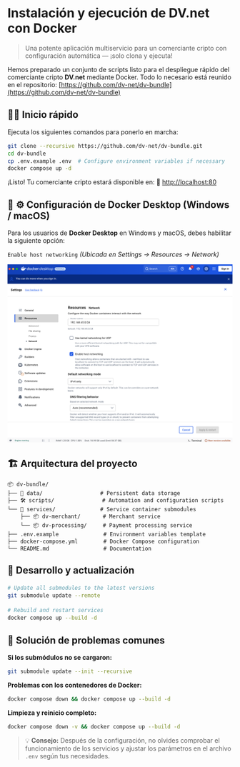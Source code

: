 # Instalación y ejecución de DV.net con Docker

> Una potente aplicación multiservicio para un comerciante cripto con configuración automática — ¡solo clona y ejecuta!

Hemos preparado un conjunto de scripts listo para el despliegue rápido del comerciante cripto **DV.net** mediante Docker.
Todo lo necesario está reunido en el repositorio:
[https://github.com/dv-net/dv-bundle](https://github.com/dv-net/dv-bundle)

## 🏃‍♂️ Inicio rápido

Ejecuta los siguientes comandos para ponerlo en marcha:

```bash
git clone --recursive https://github.com/dv-net/dv-bundle.git
cd dv-bundle
cp .env.example .env  # Configure environment variables if necessary
docker compose up -d
```

¡Listo! Tu comerciante cripto estará disponible en:
🔗 [http://localhost:80](https://www.google.com/search?q=http://localhost:80)


## 🐳 ⚙️ Configuración de Docker Desktop (Windows / macOS)

Para los usuarios de **Docker Desktop** en Windows y macOS, debes habilitar la siguiente opción:

`Enable host networking`
*(Ubicada en Settings → Resources → Network)*

![Docker Desktop](../../assets/images/installation/docker-instalation.png)

## 🏗️ Arquitectura del proyecto

```
📦 dv-bundle/
├── 📂 data/                  # Persistent data storage
├── 🛠️ scripts/               # Automation and configuration scripts
└── 🐳 services/              # Service container submodules
    ├── 📦 dv-merchant/       # Merchant service
    └── 📦 dv-processing/     # Payment processing service
├── .env.example              # Environment variables template
├── docker-compose.yml        # Docker Compose configuration
└── README.md                 # Documentation
```


## 🔧 Desarrollo y actualización

```bash
# Update all submodules to the latest versions
git submodule update --remote

# Rebuild and restart services
docker compose up --build -d
```


## 🐛 Solución de problemas comunes

**Si los submódulos no se cargaron:**

```bash
git submodule update --init --recursive
```

**Problemas con los contenedores de Docker:**

```bash
docker compose down && docker compose up --build -d
```

**Limpieza y reinicio completo:**

```bash
docker compose down -v && docker compose up --build -d
```

> 💡 **Consejo:** Después de la configuración, no olvides comprobar el funcionamiento de los servicios y ajustar los parámetros en el archivo `.env` según tus necesidades.